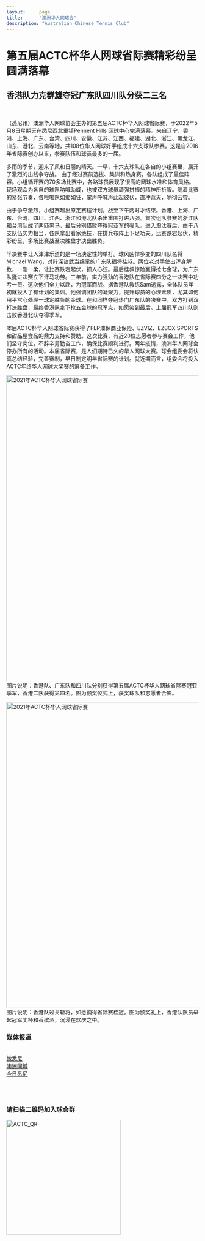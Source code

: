 ```yaml
---
layout:     page
title:      "澳洲华人网球会"
description: "Australian Chinese Tennis Club"
---
```


# 第五届ACTC杯华人网球省际赛精彩纷呈圆满落幕

<h2>香港队力克群雄夺冠广东队四川队分获二三名</h2><br>

<p>（悉尼讯）澳洲华人网球协会主办的第五届ACTC杯华人网球省际赛，于2022年5月8日星期天在悉尼西北重镇Pennent Hills 网球中心完满落幕。来自辽宁、香港、上海、广东、台湾、四川、安徽、江苏、江西、福建、湖北、浙江、黑龙江、山东、港北、云南等地，共108位华人网球好手组成十六支球队参赛。这是自2016年省际赛创办以来，参赛队伍和球员最多的一届。</p>

<p>多雨的季节，迎来了风和日丽的晴天。一早，十六支球队在各自的小组赛里，展开了激烈的出线争夺战。 由于经过赛前选拔、集训和热身赛，各队组成了最佳阵容。小组循环赛的70多场比赛中，各路球员展现了很高的网球水准和体育风格。现场观众为各自的球队呐喊助威，也被双方球员顽强拼搏的精神所折服。随着比赛的紧张节奏，各啦啦队如痴如狂，掌声呼喊声此起彼伏，直冲蓝天，响彻云霄。</p>

<p>由于争夺激烈，小组赛超出原定赛程计划，战至下午两时才结束。香港、上海、广东、台湾、四川、江西、浙江和港北队杀出重围打进八强。首次组队参赛的浙江队和台湾队成了两匹黑马，最后分别惜败夺得冠亚军的强队。进入淘汰赛后，由于八支队伍实力相当，各队拿出看家绝技，在排兵布阵上下足功夫。比赛跌宕起伏，精彩纷呈，多场比赛战至决胜盘才决出胜负。</p>

<p>半决赛中让人津津乐道的是一场决定性的单打。球风凶悍多变的四川队名将Michael Wang，对阵深谙武当绵掌的广东队福将桂叔。两位老对手使出浑身解数，一刚一柔，让比赛跌宕起伏，扣人心弦。最后桂叔惊险赢得抢七金球，为广东队挺进决赛立下汗马功劳。三年前，实力强劲的香港队在省际赛四分之一决赛中功亏一篑。这次他们全力以赴，为冠军而战。据香港队教练Sam透露，全体队员年初就投入了有计划的集训。他强调团队的凝聚力，提升球员的心理素质，尤其如何用平常心处理一球定胜负的金球。在和同样夺冠热门广东队的决赛中，双方打到双打决胜盘，最终香港队拿下抢五金球的冠军点，如愿笑到最后。上届冠军四川队则击败香港北队夺得季军。</p>

<p>本届ACTC杯华人网球省际赛获得了FLP澳保商业保险、EZVIZ、EZBOX SPORTS和甜品屋食品的鼎力支持和赞助。这次比赛，有近20位志愿者参与赛会工作，他们坚守岗位，不辞辛劳勤奋工作，确保比赛顺利进行。两年疫情，澳洲华人网球会停办所有的活动。本届省际赛，是人们期待已久的华人网球大赛。球会组委会将认真总结经验，完善赛制，早日制定明年省际赛的计划。就近期而言，组委会将投入ACTC年终华人网球大奖赛的筹备工作。</p>


<p><img src="{{ site.baseurl }}/img/2021-regional-01.jpg" class="img-responsive" width="800px" alt="2021年ACTC杯华人网球省际赛">
图片说明：香港队、广东队和四川队分别获得第五届ACTC杯华人网球省际赛冠亚季军，香港二队获得第四名。图为颁奖仪式上，获奖球队和志愿者合影。</p>

<p><img src="{{ site.baseurl }}/img/2021-regional-02.jpg" class="img-responsive" width="800px" alt="2021年ACTC杯华人网球省际赛">
图片说明：香港队过关斩将，如愿摘得省际赛桂冠。图为颁奖礼上，香港队队员举起冠军奖杯和香槟酒，沉浸在欢庆之中。</p>

<p><h3>媒体报道</h3><br>
<a href="http://www.wesydney.com.au/202205131058/" target="new">微悉尼</a><br>
<a href="http://www.tongchengaus.com/mag/info/v1/info/wapInfoView?id=263512&themecolor=f30c5c&p_u=0" target="new">澳洲同城</a><br>
<a href="https://www.sydneytoday.com/content-1022445237265003" target="new">今日悉尼</a></p>

<br><br>
<h3>请扫描二维码加入球会群</h3>

<a href="http://www.actc.org.au/img/actc_qr_code.png" target="_blank">
      <img src="{{ site.baseurl }}/img/actc_qr_code.png" class="img-responsive" width="300px" alt="ACTC_QR">
</a>
